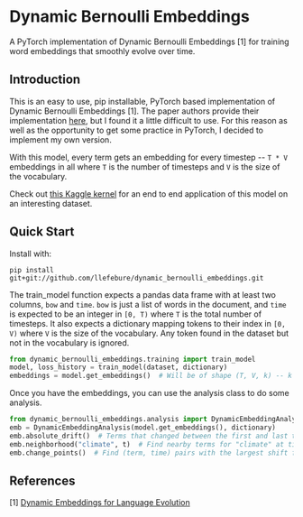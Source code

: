 Dynamic Bernoulli Embeddings
============================

A PyTorch implementation of Dynamic Bernoulli Embeddings [1] for training word embeddings that smoothly evolve over time.

Introduction
------------

This is an easy to use, pip installable, PyTorch based implementation of Dynamic Bernoulli Embeddings [1]. The paper authors provide their implementation [here](https://github.com/mariru/dynamic_bernoulli_embeddings), but I found it a little difficult to use. For this reason as well as the opportunity to get some practice in PyTorch, I decided to implement my own version.

With this model, every term gets an embedding for every timestep -- `T * V` embeddings in all where `T` is the number of timesteps and `V` is the size of the vocabulary.

Check out [this Kaggle kernel](https://www.kaggle.com/llefebure/dynamic-bernoulli-embeddings) for an end to end application of this model on an interesting dataset.

Quick Start
-----------

Install with:

```
pip install git+git://github.com/llefebure/dynamic_bernoulli_embeddings.git
```

The train_model function expects a pandas data frame with at least two columns, `bow` and `time`. `bow` is just a list of words in the document, and `time` is expected to be an integer in `[0, T)` where `T` is the total number of timesteps. It also expects a dictionary mapping tokens to their index in `[0, V)` where `V` is the size of the vocabulary. Any token found in the dataset but not in the vocabulary is ignored.

```python
from dynamic_bernoulli_embeddings.training import train_model
model, loss_history = train_model(dataset, dictionary)
embeddings = model.get_embeddings()  # Will be of shape (T, V, k) -- k is the embedding dimension
```

Once you have the embeddings, you can use the analysis class to do some analysis.

```python
from dynamic_bernoulli_embeddings.analysis import DynamicEmbeddingAnalysis
emb = DynamicEmbeddingAnalysis(model.get_embeddings(), dictionary)
emb.absolute_drift()  # Terms that changed between the first and last timesteps
emb.neighborhood("climate", t)  # Find nearby terms for "climate" at time `t`
emb.change_points()  # Find (term, time) pairs with the largest shift from the previous timestep
```

References
----------
[1] [Dynamic Embeddings for Language Evolution](http://www.cs.columbia.edu/~blei/papers/RudolphBlei2018.pdf)
